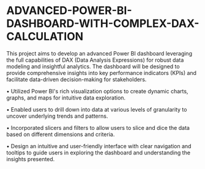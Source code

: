 # ADVANCED-POWER-BI-DASHBOARD-WITH-COMPLEX-DAX-CALCULATION
This project aims to develop an advanced Power BI dashboard leveraging the full capabilities of DAX (Data Analysis Expressions) for robust data modeling and insightful analytics. The dashboard will be designed to provide comprehensive insights into key performance indicators (KPIs) and facilitate data-driven decision-making for stakeholders.

•	Utilized Power BI's rich visualization options to create dynamic charts, graphs, and maps for intuitive data exploration.

•	Enabled users to drill down into data at various levels of granularity to uncover underlying trends and patterns.

•	Incorporated slicers and filters to allow users to slice and dice the data based on different dimensions and criteria.

•	Design an intuitive and user-friendly interface with clear navigation and tooltips to guide users in exploring the dashboard and understanding the insights presented.

